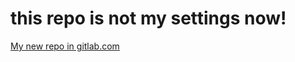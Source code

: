 # this repo is not my settings now!
[My new repo in gitlab.com](https://gitlab.com/k4nade/neovim-settings)
